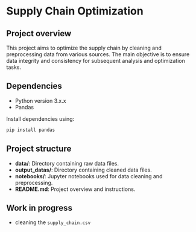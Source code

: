 # Supply Chain Optimization
## Project overview
This project aims to optimize the supply chain by cleaning and preprocessing data from various sources. The main objective is to ensure data integrity and consistency for subsequent analysis and optimization tasks.
## Dependencies
- Python version 3.x.x
- Pandas

Install dependencies using:
```sh
pip install pandas
```
## Project structure
- **data/**: Directory containing raw data files.
- **output_datas/**: Directory containing cleaned data files.
- **notebooks/**: Jupyter notebooks used for data cleaning and preprocessing.
- **README.md**: Project overview and instructions.
## Work in progress
- cleaning the `supply_chain.csv`